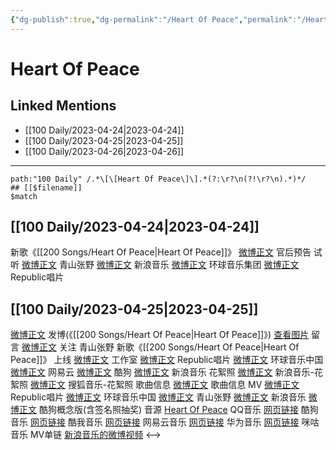 ```yaml
---
{"dg-publish":true,"dg-permalink":"/Heart Of Peace","permalink":"/Heart Of Peace/","created":"2023-04-26T14:58:18.575+08:00","updated":"2023-04-26T15:03:58.371+08:00"}
---
```


# Heart Of Peace

## Linked Mentions
- [[100 Daily/2023-04-24\|2023-04-24]]
- [[100 Daily/2023-04-25\|2023-04-25]]
- [[100 Daily/2023-04-26\|2023-04-26]]


---

```expander
path:"100 Daily" /.*\[\[Heart Of Peace\]\].*(?:\r?\n(?!\r?\n).*)*/
## [[$filename]]
$match
```
## [[100 Daily/2023-04-24\|2023-04-24]]
新歌《[[200 Songs/Heart Of Peace\|Heart Of Peace]]》
[微博正文](http://weibo.com/5248300719/MDqvrwat1) 官后预告
试听
[微博正文](http://weibo.com/2073811681/MDrU4o3vz) 青山张野
[微博正文](http://weibo.com/1266269835/MDrSQtKnh) 新浪音乐
[微博正文](http://weibo.com/7483769457/MDrTszHVG) 环球音乐集团
[微博正文](http://weibo.com/7612620134/MDrTsi6xQ) Republic唱片
## [[100 Daily/2023-04-25\|2023-04-25]]
[微博正文](http://weibo.com/1736988591/MDBlTr8xe) 发博(《[[200 Songs/Heart Of Peace\|Heart Of Peace]]》)
[查看图片](https://wx3.sinaimg.cn/large/0088n2Pggy1hdcbn29mmuj30u01qfgso.jpg) 留言 [微博正文](http://weibo.com/2073811681/MDBntgNrI)
关注 青山张野
新歌《[[200 Songs/Heart Of Peace\|Heart Of Peace]]》
上线
[微博正文](http://weibo.com/7478855230/MDAE4EGkg) 工作室
[微博正文](http://weibo.com/7612620134/MDAxfgGJR) Republic唱片
[微博正文](http://weibo.com/7334173688/MDAxmCDBY) 环球音乐中国
[微博正文](http://weibo.com/1721030997/MDAxfchSX) 网易云
[微博正文](http://weibo.com/1665103091/MDAykBKGC) 酷狗
[微博正文](http://weibo.com/1266269835/MDAwqr7pn) 新浪音乐
花絮照
[微博正文](https://weibo.com/1266269835/MDAJqfBXX) 新浪音乐-花絮照
[微博正文](http://weibo.com/2137094647/MDALNmF0g) 搜狐音乐-花絮照
歌曲信息
[微博正文](http://weibo.com/6466290670/MDAESjq7i) 歌曲信息
MV
[微博正文](https://weibo.com/7612620134/MDBk2eUYk) Republic唱片
[微博正文](https://weibo.com/7334173688/MDBkctPMO) 环球音乐中国
[微博正文](http://weibo.com/2073811681/MDBntgNrI) 青山张野
[微博正文](https://weibo.com/1266269835/MDBiJwpUr) 新浪音乐
[微博正文](http://weibo.com/7689565545/MDDwwd4Z7) 酷狗概念版(含签名照抽奖)
音源
[Heart Of Peace](https://weibo.cn/sinaurl?u=https%3A%2F%2Fi.y.qq.com%2Fv8%2Fplaysong.html%3Fsongid%3D406875621%26source%3Dyqq%26ADTAG%3Dhz_wb_sf%26channelId%3D10081987) QQ音乐
[网页链接](https://weibo.cn/sinaurl?u=https%3A%2F%2Ft4.kugou.com%2Fsong.html%3Fid%3Da5pCN8fBaV3) 酷狗音乐
[网页链接](https://weibo.cn/sinaurl?u=http%3A%2F%2Fm.kuwo.cn%2Fnewh5app%2Fplay_detail%2F272288740) 酷我音乐
[网页链接](https://weibo.cn/sinaurl?u=https%3A%2F%2Fmusic.163.com%2F%23%2Fsong%3Fid%3D2041447431) 网易云音乐
[网页链接](https://weibo.cn/sinaurl?u=https%3A%2F%2Fportal-drcn.music.dbankcloud.cn%2Fmusic-apph5-service%2Fh5%2Findex.html%23%2FmusicShare%3Fsongid%3DNTfklXfFzt9KKq-_a%26shareChannel%3DcopyLink) 华为音乐
[网页链接](https://weibo.cn/sinaurl?u=https%3A%2F%2Fh5.nf.migu.cn%2Fapp%2Fv4%2Fp%2Fshare%2Fsong%2Findex.html%3Fid%3D600919000009346166) 咪咕音乐
MV单链
[新浪音乐的微博视频](https://video.weibo.com/show?fid=1034:4894429862101008)
<-->